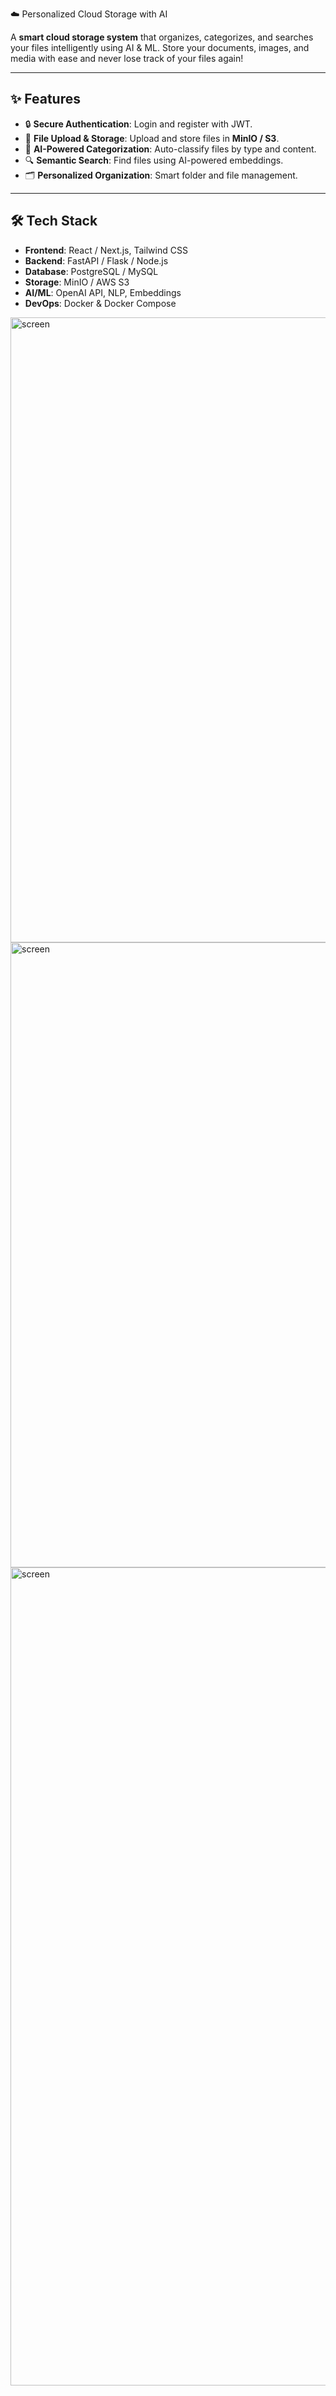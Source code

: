 ☁️ Personalized Cloud Storage with AI

A **smart cloud storage system** that organizes, categorizes, and searches your files intelligently using AI & ML. Store your documents, images, and media with ease and never lose track of your files again!  

---

## ✨ Features
- 🔒 **Secure Authentication**: Login and register with JWT.  
- 📁 **File Upload & Storage**: Upload and store files in **MinIO / S3**.  
- 🤖 **AI-Powered Categorization**: Auto-classify files by type and content.  
- 🔍 **Semantic Search**: Find files using AI-powered embeddings.  
- 🗂 **Personalized Organization**: Smart folder and file management.

---

## 🛠 Tech Stack
- **Frontend**: React / Next.js, Tailwind CSS  
- **Backend**: FastAPI / Flask / Node.js  
- **Database**: PostgreSQL / MySQL  
- **Storage**: MinIO / AWS S3  
- **AI/ML**: OpenAI API, NLP, Embeddings  
- **DevOps**: Docker & Docker Compose
<img width="1600" height="1000" alt="screen" src="https://github.com/user-attachments/assets/4e64af42-157c-4981-b6c0-34c62bb20d6b" />

<img width="1600" height="1000" alt="screen" src="https://github.com/user-attachments/assets/9ceb5951-81c1-4cf3-92f5-8bd7fbc0e4b3" />

<img width="1600" height="1309" alt="screen" src="https://github.com/user-attachments/assets/96e7ef50-1aab-4f09-938e-f5517d23d29b" />




